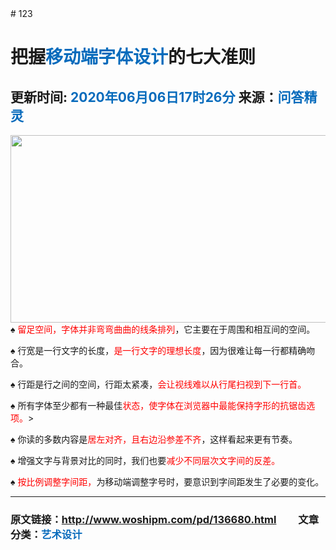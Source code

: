 <!DOCTYPE html>
<html>
	<head>
		<meta charset="utf-8" />
# 123
		<link rel="stylesheet" href="css/new_file.css" type="text/css" />
	</head>
	<body>
		<h1 class="q1">把握<span style="color: #076BBC;" >移动端字体设计</span>的七大准则</h1>
		<h2 class="q2">更新时间: <span style="color: #076BBC;">2020年06月06日17时26分</span> 来源：<span style="color: #076BBC;">问答精灵</span></h2>
		<img src="../网页/2.jpg" width="555" height="300"  align="left" />
		<p>♠ <font color="#FF0000">留足空间，字体并非弯弯曲曲的线条排列</font>，它主要在于周围和相互间的空间。<br />

♠ 行宽是一行文字的长度，<font color="#FF0000">是一行文字的理想长度</font>，因为很难让每一行都精确吻合。<br />

♠ 行距是行之间的空间，行距太紧凑，<font color="#FF0000">会让视线难以从行尾扫视到下一行首。</font><br />

♠ 所有字体至少都有一种最佳<font color="#FF0000">状态，使字体在浏览器中最能保持字形的抗锯齿选项。</font>><br />

♠ 你读的多数内容是<font color="#FF0000">居左对齐，且右边沿参差不齐</font>，这样看起来更有节奏。<br />

♠ 增强文字与背景对比的同时，我们也要<font color="#FF0000">减少不同层次文字间的反差。</font><br />

♠ <font color="#FF0000">按比例调整字间距，</font>为移动端调整字号时，要意识到字间距发生了必要的变化。</p>
	</body>
	<hr color="#ddd"/>
	<h3 class="q3">原文链接：<span style="color: #076BBC;">http://www.woshipm.com/pd/136680.html</span> &nbsp; &nbsp; &nbsp; &nbsp; 文章分类：<span style="color: #076BBC;">艺术设计</span></h3>
	
</html>
